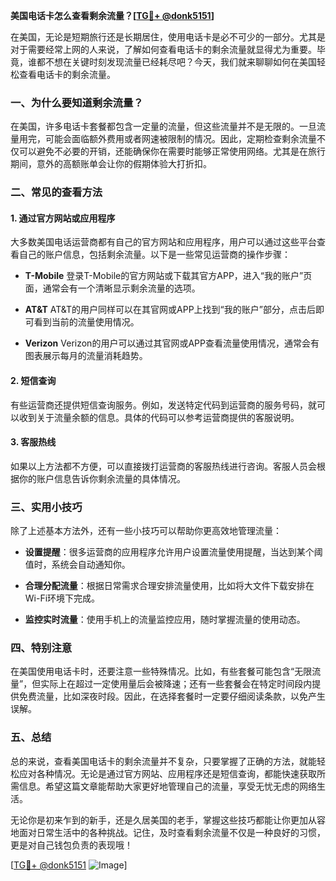 **美国电话卡怎么查看剩余流量？[[TG💪+ @donk5151](https://t.me/s/donk5151)]**

在美国，无论是短期旅行还是长期居住，使用电话卡是必不可少的一部分。尤其是对于需要经常上网的人来说，了解如何查看电话卡的剩余流量就显得尤为重要。毕竟，谁都不想在关键时刻发现流量已经耗尽吧？今天，我们就来聊聊如何在美国轻松查看电话卡的剩余流量。

### 一、为什么要知道剩余流量？

在美国，许多电话卡套餐都包含一定量的流量，但这些流量并不是无限的。一旦流量用完，可能会面临额外费用或者网速被限制的情况。因此，定期检查剩余流量不仅可以避免不必要的开销，还能确保你在需要时能够正常使用网络。尤其是在旅行期间，意外的高额账单会让你的假期体验大打折扣。

### 二、常见的查看方法

#### 1. 通过官方网站或应用程序

大多数美国电话运营商都有自己的官方网站和应用程序，用户可以通过这些平台查看自己的账户信息，包括剩余流量。以下是一些常见运营商的操作步骤：

- **T-Mobile**
  登录T-Mobile的官方网站或下载其官方APP，进入“我的账户”页面，通常会有一个清晰显示剩余流量的选项。
  
- **AT&T**
  AT&T的用户同样可以在其官网或APP上找到“我的账户”部分，点击后即可看到当前的流量使用情况。

- **Verizon**
  Verizon的用户可以通过其官网或APP查看流量使用情况，通常会有图表展示每月的流量消耗趋势。

#### 2. 短信查询

有些运营商还提供短信查询服务。例如，发送特定代码到运营商的服务号码，就可以收到关于流量余额的信息。具体的代码可以参考运营商提供的客服说明。

#### 3. 客服热线

如果以上方法都不方便，可以直接拨打运营商的客服热线进行咨询。客服人员会根据你的账户信息告诉你剩余流量的具体情况。

### 三、实用小技巧

除了上述基本方法外，还有一些小技巧可以帮助你更高效地管理流量：

- **设置提醒**：很多运营商的应用程序允许用户设置流量使用提醒，当达到某个阈值时，系统会自动通知你。
  
- **合理分配流量**：根据日常需求合理安排流量使用，比如将大文件下载安排在Wi-Fi环境下完成。

- **监控实时流量**：使用手机上的流量监控应用，随时掌握流量的使用动态。

### 四、特别注意

在美国使用电话卡时，还要注意一些特殊情况。比如，有些套餐可能包含“无限流量”，但实际上在超过一定使用量后会被降速；还有一些套餐会在特定时间段内提供免费流量，比如深夜时段。因此，在选择套餐时一定要仔细阅读条款，以免产生误解。

### 五、总结

总的来说，查看美国电话卡的剩余流量并不复杂，只要掌握了正确的方法，就能轻松应对各种情况。无论是通过官方网站、应用程序还是短信查询，都能快速获取所需信息。希望这篇文章能帮助大家更好地管理自己的流量，享受无忧无虑的网络生活。

无论你是初来乍到的新手，还是久居美国的老手，掌握这些技巧都能让你更加从容地面对日常生活中的各种挑战。记住，及时查看剩余流量不仅是一种良好的习惯，更是对自己钱包负责的表现哦！

[[TG💪+ @donk5151](https://t.me/s/donk5151) ![Image](https://i.postimg.cc/rwNCRYN7/Snipaste-2025-04-30-17-27-05.png)]
